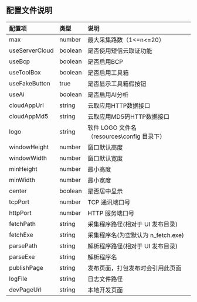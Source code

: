 ## 配置文件说明

| 配置项         | 类型    | 说明                                        |
| :------------- | :------ | :------------------------------------------ |
| max            | number  | 最大采集路数（1<=n<=20）                    |
| useServerCloud | boolean | 是否使用短信云取证功能                      |
| useBcp         | boolean | 是否启用BCP                                 |
| useToolBox     | boolean | 是否启用工具箱                              |
| useFakeButton  | true    | 是否显示工具箱假按钮                        |
| useAi          | boolean | 是否启用AI分析                              |
| cloudAppUrl    | string  | 云取应用HTTP数据接口                        |
| cloudAppMd5    | string  | 云取应用MD5码HTTP数据接口                   |
| logo           | string  | 软件 LOGO 文件名（resources\config 目录下） |
| windowHeight   | number  | 窗口默认高度                                |
| windowWidth    | number  | 窗口默认宽度                                |
| minHeight      | number  | 最小高度                                    |
| minWidth       | number  | 最小宽度                                    |
| center         | boolean | 是否居中显示                                |
| tcpPort        | number  | TCP 通讯端口号                              |
| httpPort       | number  | HTTP 服务端口号                             |
| fetchPath      | string  | 采集程序路径(相对于 UI 发布目录)            |
| fetchExe       | string  | 采集程序名(为空默认为 n_fetch.exe)          |
| parsePath      | string  | 解析程序路径(相对于 UI 发布目录)            |
| parseExe       | string  | 解析程序名                                  |
| publishPage    | string  | 发布页面，打包发布时会引用此页面            |
| logFile        | string  | 日志文件路径                                |
| devPageUrl     | string  | 本地开发页面                                |